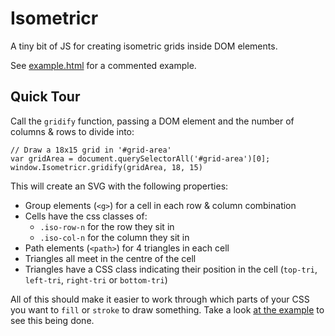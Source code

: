 Isometricr
==========

A tiny bit of JS for creating isometric grids inside DOM elements.

See [example.html](exmaple.html) for a commented example.


Quick Tour
----------

Call the `gridify` function, passing a DOM element and the number of columns & rows to divide into:

```
// Draw a 18x15 grid in '#grid-area'
var gridArea = document.querySelectorAll('#grid-area')[0];
window.Isometricr.gridify(gridArea, 18, 15)
```

This will create an SVG with the following properties:
- Group elements (`<g>`) for a cell in each row & column combination
- Cells have the css classes of:
  - `.iso-row-n` for the row they sit in
  - `.iso-col-n` for the column they sit in
- Path elements (`<path>`) for 4 triangles in each cell
- Triangles all meet in the centre of the cell
- Triangles have a CSS class indicating their position in the cell (`top-tri`, `left-tri`, `right-tri` or `bottom-tri`)

All of this should make it easier to work through which parts of your CSS you want to `fill` or `stroke` to draw something. Take a look [at the example](example.html) to see this being done.
